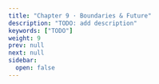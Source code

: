 ```yaml
---
title: "Chapter 9 · Boundaries & Future"
description: "TODO: add description"
keywords: ["TODO"]
weight: 9
prev: null
next: null
sidebar:
  open: false
---
```

